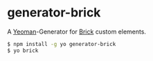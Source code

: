 # generator-brick 

A [Yeoman](https://github.com/yeoman/yeoman)-Generator for [Brick](https://github.com/mozilla/brick/) custom elements.

```bash
$ npm install -g yo generator-brick
$ yo brick
```

